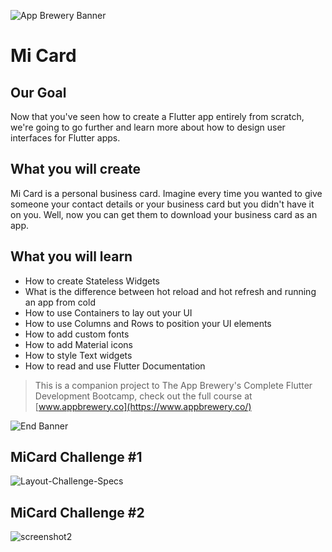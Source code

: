 ![App Brewery Banner](https://github.com/londonappbrewery/Images/blob/master/AppBreweryBanner.png)

# Mi Card

## Our Goal

Now that you've seen how to create a Flutter app entirely from scratch, we're going to go further and learn more about how to design user interfaces for Flutter apps.

## What you will create

Mi Card is a personal business card. Imagine every time you wanted to give someone your contact details or your business card but you didn't have it on you. Well, now you can get them to download your business card as an app.

## What you will learn

* How to create Stateless Widgets
* What is the difference between hot reload and hot refresh and running an app from cold
* How to use Containers to lay out your UI
* How to use Columns and Rows to position your UI elements
* How to add custom fonts
* How to add Material icons
* How to style Text widgets
* How to read and use Flutter Documentation



>This is a companion project to The App Brewery's Complete Flutter Development Bootcamp, check out the full course at [www.appbrewery.co](https://www.appbrewery.co/)

![End Banner](https://github.com/londonappbrewery/Images/blob/master/readme-end-banner.png)

## MiCard Challenge #1
![Layout-Challenge-Specs](https://user-images.githubusercontent.com/6966201/164969846-5fcb1b7a-ce53-40d8-b13c-1a5117e162d1.png)

## MiCard Challenge #2
![screenshot2](https://user-images.githubusercontent.com/6966201/164977346-b039f7c3-1878-45b2-bf0d-af1e7417b8af.png)
